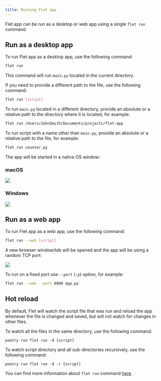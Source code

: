 ```yaml
---
title: Running Flet app
---
```


Flet app can be run as a desktop or web app using a single `flet run` command.

## Run as a desktop app

To run Flet app as a desktop app, use the following command:

```bash
flet run
```
This command will run `main.py` located in the current directory.

If you need to provide a different path to the file, use the following command:

```bash
flet run [script]
```

To run `main.py` located in a different directory, provide an absolute or a relative path to the directory where it is located, for example:

```bash
flet run /Users/JohnSmith/Documents/projects/flet-app
```

To run script with a name other than `main.py`, provide an absolute or a relative path to the file, for example:

```bash
flet run counter.py
```

The app will be started in a native OS window:

<div className="row">
  <div className="col col--6" style={{textAlign: 'center'}}>
    <h3>macOS</h3>
    <img src="/img/docs/getting-started/flet-counter-macos.png" className="screenshot-70" />
  </div>
  <div className="col col--6" style={{textAlign: 'center'}}>
    <h3>Windows</h3>
    <img src="/img/docs/getting-started/flet-counter-windows.png"className="screenshot-60" />
  </div>  
</div>

## Run as a web app

To run Flet app as a web app, use the following command:
```bash
flet run --web [script]
```

A new browser window/tab will be opened and the app will be using a random TCP port:

<img src="/img/docs/getting-started/flet-counter-safari.png" className="screenshot-50" />

To run on a fixed port use `--port` (`-p`) option, for example:
```bash
flet run --web --port 8000 app.py
```

## Hot reload

By default, Flet will watch the script file that was run and reload the app whenever the file is changed and saved, but will not watch for changes in other files.

To watch all the files in the same directory, use the following command:

```
poetry run flet run -d [script]
```

To watch script directory and all sub-directories recursively, use the following command:
```
poetry run flet run -d -r [script]
```

You can find more information about `flet run` command [here](/docs/reference/cli/run).
